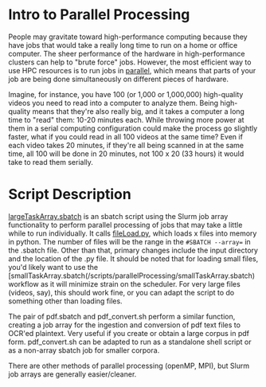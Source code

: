 # Intro to Parallel Processing

People may gravitate toward high-performance computing because they have jobs that would take a really long time to run on a home or office computer. The sheer performance of the hardware in high-performance clusters can help to "brute force" jobs. However, the most efficient way to use HPC resources is to run jobs in [parallel](https://en.wikipedia.org/wiki/Parallel_computing), which means that parts of your job are being done simultaneously on different pieces of hardware. 

Imagine, for instance, you have 100 (or 1,000 or 1,000,000) high-quality videos you need to read into a computer to analyze them. Being high-quality means that they're also really big, and it takes a computer a long time to "read" them: 10-20 minutes each. While throwing more power at them in a serial computing configuration could make the process go slightly faster, what if you could read in all 100 videos at the same time? Even if each video takes 20 minutes, if they're all being scanned in at the same time, all 100 will be done in 20 minutes, not 100 x 20 (33 hours) it would take to read them serially.

# Script Description

[largeTaskArray.sbatch](largeTaskArray.sbatch) is an sbatch script using the Slurm job array functionality to perform parallel processing of jobs that may take a little while to run individually. It calls [fileLoad.py](/scripts/parallelProcessing/fileLoad.py), which loads x files into memory in python. The number of files will be the range in the ```#SBATCH --array=``` in the .sbatch file. Other than that, primary changes include the input directory and the location of the .py file. It should be noted that for loading small files, you'd likely want to use the [smallTaskArray.sbatch(/scripts/parallelProcessing/smallTaskArray.sbatch) workflow as it will minimize strain on the scheduler. For very large files (videos, say), this should work fine, or you can adapt the script to do something other than loading files.

The pair of pdf.sbatch and pdf_convert.sh perform a similar function, creating a job array for the ingestion and conversion of pdf text files to OCR'ed plaintext. Very useful if you create or obtain a large corpus in pdf form. pdf_convert.sh can be adapted to run as a standalone shell script or as a non-array sbatch job for smaller corpora.

There are other methods of parallel processing (openMP, MPI), but Slurm job arrays are generally easier/cleaner.

